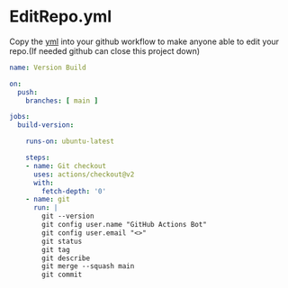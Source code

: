 # EditRepo.yml
Copy the <a href="https://github.com/sap-ai/EditRepo.yml/blob/main/EditRepo.yml">yml</a> into your github workflow to make anyone able to edit your repo.(If needed github can close this project down)
```yaml
name: Version Build

on:
  push:
    branches: [ main ]

jobs:
  build-version:

    runs-on: ubuntu-latest

    steps:
    - name: Git checkout
      uses: actions/checkout@v2
      with:
        fetch-depth: '0'
    - name: git
      run: |
        git --version
        git config user.name "GitHub Actions Bot"
        git config user.email "<>"
        git status
        git tag
        git describe
        git merge --squash main
        git commit
